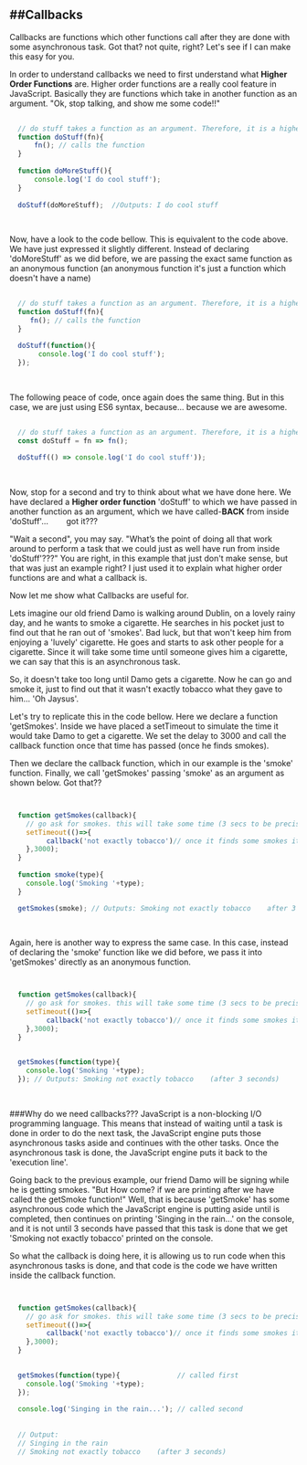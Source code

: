 ##Callbacks
---

Callbacks are functions which other functions call after they are done with some asynchronous task. Got that? not quite, right? Let's see if I can make this easy for you.


In order to understand callbacks we need to first understand what __Higher Order Functions__ are. Higher order functions are a really cool feature in JavaScript. Basically they are functions which take in another function as an argument. "Ok, stop talking, and show me some code!!" 

```JavaScript
  
  // do stuff takes a function as an argument. Therefore, it is a higher order function
  function doStuff(fn){   
      fn(); // calls the function
  }
  
  function doMoreStuff(){ 
      console.log('I do cool stuff');
  }
  
  doStuff(doMoreStuff);  //Outputs: I do cool stuff
  
  
```
Now, have a look to the code bellow. This is equivalent to the code above. We have just expressed it slightly different. Instead of declaring 'doMoreStuff' as we did before,  we are passing the exact same function as an anonymous function (an anonymous function it's just a function which doesn't have a name)

```JavaScript
  
  // do stuff takes a function as an argument. Therefore, it is a higher order function
  function doStuff(fn){   
     fn(); // calls the function
  }
  
  doStuff(function(){ 
       console.log('I do cool stuff');
  }); 
  
  
```
The following peace of code, once again does the same thing. But in this case, we are just using ES6 syntax, because... because we are awesome.

```JavaScript
  
  // do stuff takes a function as an argument. Therefore, it is a higher order function
  const doStuff = fn => fn();
  
  doStuff(() => console.log('I do cool stuff')); 
  
  
```

Now, stop for a second and try to think about what we have done here. We have declared a __Higher order function__ 'doStuff' to which we have passed in another function as an argument, which we have called-__BACK__ from inside 'doStuff'... &nbsp;&nbsp;&nbsp;&nbsp;&nbsp;&nbsp;&nbsp;got it???

"Wait a second", you may say. "What’s the point of doing all that work around to perform a task that we could just as well have run from inside 'doStuff'???" 
You are right, in this example that just don't make sense, but that was just an example right? I just used it to explain what higher order functions are and what a callback is.

Now let me show what Callbacks are useful for.

Lets imagine our old friend Damo is walking around Dublin, on a lovely rainy day, and he wants to smoke a cigarette. He searches in his pocket just to find out that he ran out of 'smokes'. Bad luck, but that won't keep him from enjoying a 'luvely' cigarette. He goes and starts to ask other people for a cigarette. Since it will take some time until someone gives him a cigarette, we can say that this is an asynchronous task.

So, it doesn't take too long until Damo gets a cigarette. Now he can go and smoke it, just to find out that it wasn't exactly tobacco what they gave to him... 'Oh Jaysus'. 

Let's try to replicate this in the code bellow. Here we declare a function 'getSmokes'. Inside we have placed a setTimeout to simulate the time it would take Damo to get a cigarette. We set the delay to 3000 and call the callback function once that time has passed (once he finds smokes).

Then we declare the callback function, which in our example is the 'smoke' function. Finally, we call 'getSmokes' passing 'smoke' as an argument as shown below. Got that??

```JavaScript


  function getSmokes(callback){
    // go ask for smokes. this will take some time (3 secs to be precise)
    setTimeout(()=>{
         callback('not exactly tobacco')// once it finds some smokes it calls the callback
    },3000);
  }
  
  function smoke(type){
    console.log('Smoking '+type);
  }

  getSmokes(smoke); // Outputs: Smoking not exactly tobacco    after 3 seconds
  
  
```

Again, here is another way to express the same case. In this case, instead of declaring the 'smoke' function like we did before, we pass it into 'getSmokes' directly as an anonymous function.

```JavaScript


  function getSmokes(callback){
    // go ask for smokes. this will take some time (3 secs to be precise)
    setTimeout(()=>{
         callback('not exactly tobacco')// once it finds some smokes it calls the callback
    },3000);
  }
  

  getSmokes(function(type){
    console.log('Smoking '+type);
  }); // Outputs: Smoking not exactly tobacco    (after 3 seconds)
  
  
```

###Why do we need callbacks???
JavaScript is a non-blocking I/O programming language. This means that instead of waiting until a task is done in order to do the next task, the JavaScript engine puts those asynchronous tasks aside and continues with the other tasks. Once the asynchronous task is done, the JavaScript engine puts it back to the 'execution line'.

Going back to the previous example, our friend Damo will be signing while he is getting smokes. "But How come? if we are printing after we have called the getSmoke function!" Well, that is because 'getSmoke' has some asynchronous code which the JavaScript engine is putting aside until is completed, then continues on printing 'Singing in the rain...' on the console, and it is not until 3 seconds have passed that this task is done that we get 'Smoking not exactly tobacco' printed on the console. 

So what the callback is doing here, it is allowing us to run code when this asynchronous tasks is done, and that code is the code we have written inside the callback function.

```JavaScript


  function getSmokes(callback){
    // go ask for smokes. this will take some time (3 secs to be precise)
    setTimeout(()=>{
         callback('not exactly tobacco')// once it finds some smokes it calls the callback
    },3000);
  }
  

  getSmokes(function(type){              // called first
    console.log('Smoking '+type);
  }); 
  
  console.log('Singing in the rain...'); // called second
  
  
  // Output: 
  // Singing in the rain
  // Smoking not exactly tobacco    (after 3 seconds)
  
```

